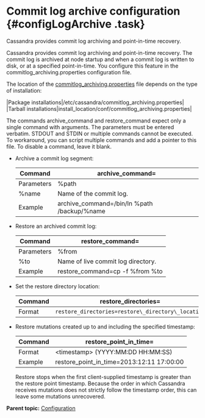 # Commit log archive configuration {#configLogArchive .task}

Cassandra provides commit log archiving and point-in-time recovery.

Cassandra provides commit log archiving and point-in-time recovery. The commit log is archived at node startup and when a commit log is written to disk, or at a specified point-in-time. You configure this feature in the commitlog\_archiving.properties configuration file.

The location of the [commitlog\_archiving.properties](/en/archived/cassandra/3.x/cassandra/configuration/configLogArchive.html) file depends on the type of installation:

|Package installations|/etc/cassandra/commitlog\_archiving.properties|
|Tarball installations|install\_location/conf/commitlog\_archiving.properties|

The commands archive\_command and restore\_command expect only a single command with arguments. The parameters must be entered verbatim. STDOUT and STDIN or multiple commands cannot be executed. To workaround, you can script multiple commands and add a pointer to this file. To disable a command, leave it blank.

-   Archive a commit log segment:

    |Command|archive\_command=|
    |-------|-----------------|
    |Parameters|%path|Fully qualified path of the segment to archive.|
    |%name|Name of the commit log.|
    |Example|archive\_command=/bin/ln %path /backup/%name|

-   Restore an archived commit log:

    |Command|restore\_command=|
    |-------|-----------------|
    |Parameters|%from|Fully qualified path of the an archived commitlog segment from the restore\_directories.|
    |%to|Name of live commit log directory.|
    |Example|restore\_command=cp -f %from %to|

-   Set the restore directory location:

    |Command|restore\_directories=|
    |-------|---------------------|
    |Format|`restore_directories=restore\_directory\_location`|

-   Restore mutations created up to and including the specified timestamp:

    |Command|restore\_point\_in\_time=|
    |-------|-------------------------|
    |Format|<timestamp\> \(YYYY:MM:DD HH:MM:SS\)|
    |Example|restore\_point\_in\_time=2013:12:11 17:00:00 |

    Restore stops when the first client-supplied timestamp is greater than the restore point timestamp. Because the order in which Cassandra receives mutations does not strictly follow the timestamp order, this can leave some mutations unrecovered.


**Parent topic:** [Configuration](../../cassandra/configuration/configTOC.md)

